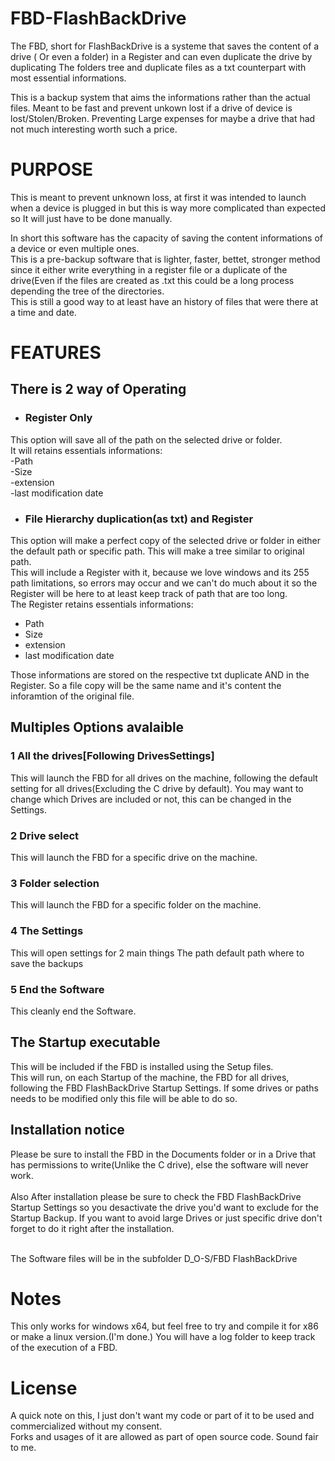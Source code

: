 # FBD-FlashBackDrive

The FBD, short for FlashBackDrive is a systeme that saves the content of a drive ( Or even a folder) in a Register and can even duplicate the drive by duplicating The folders tree and duplicate files as a txt counterpart with most essential informations.<br />

This is a backup system that aims the informations rather than the actual files. Meant to be fast and prevent unkown lost if a drive of device is lost/Stolen/Broken. Preventing Large expenses for maybe a drive that had not much interesting worth such a price.<br />

# PURPOSE

This is meant to prevent unknown loss, at first it was intended to launch when a device is plugged in but this is way more complicated than expected so It will just have to be done manually.<br />

In short this software has the capacity of saving the content informations of a device or even multiple ones.<br />
This is a pre-backup software that is lighter, faster, bettet, stronger method since it either write everything in a register file or a duplicate of the drive(Even if the files are created as .txt this could be a long process depending the tree of the directories.<br />
This is still a good way to at least have an history of files that were there at a time and date.<br />

# FEATURES

## There is 2 way of Operating

- ### Register Only
This option will save all of the path on the selected drive or folder. <br />
It will retains essentials informations:<br />
-Path<br />
-Size<br />
-extension<br />
-last modification date<br />

- ### File Hierarchy duplication(as txt) and Register
This option will make a perfect copy of the selected drive or folder in either the default path or specific path. This will make a tree similar to original path.<br />
This will include a Register with it, because we love windows and its 255 path limitations, so errors may occur and we can't do much about it so the Register will be here to at least keep track of path that are too long.<br />
The Register retains essentials informations:<br />
- Path<br />
- Size<br />
- extension<br />
- last modification date<br />

Those informations are stored on the respective txt duplicate AND in the Register. So a file copy will be the same name and it's content the inforamtion of the original file.<br />

## Multiples Options avalaible

### 1 All the drives[Following DrivesSettings]
This will launch the FBD for all drives on the machine, following the default setting for all drives(Excluding the C drive by default).
You may want to change which Drives are included or not, this can be changed in the Settings.
### 2 Drive select
This will launch the FBD for a specific drive on the machine.
### 3 Folder selection
This will launch the FBD for a specific folder on the machine.
### 4 The Settings
This will open settings for 2 main things
The path default path where to save the backups
### 5 End the Software
This cleanly end the Software.

## The Startup executable
This will be included if the FBD is installed using the Setup files.<br />
This will run, on each Startup of the machine, the FBD for all drives, following the FBD FlashBackDrive Startup Settings. If some drives or paths needs to be modified only this file will be able to do so. <br />

## Installation notice
Please be sure to install the FBD in the Documents folder or in a Drive that has permissions to write(Unlike the C drive), else the software will never work.<br /><br />
Also After installation please be sure to check the FBD FlashBackDrive Startup Settings so you desactivate the drive you'd want to exclude for the Startup Backup. If you want to avoid large Drives or just specific drive don't forget to do it right after the installation. <br /> <br />

The Software files will be in the subfolder D_O-S/FBD FlashBackDrive
# Notes
This only works for windows x64, but feel free to try and compile it for x86 or make a linux version.(I'm done.)
You will have a log folder to keep track of the execution of a FBD.

# License

A quick note on this, I just don't want my code or part of it to be used and commercialized without my consent.<br/>
Forks and usages of it are allowed as part of open source code. Sound fair to me.
